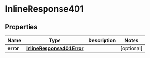 # InlineResponse401

## Properties
Name | Type | Description | Notes
------------ | ------------- | ------------- | -------------
**error** | [**InlineResponse401Error**](InlineResponse401Error.md) |  |  [optional]

